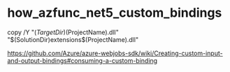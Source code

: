 # how_azfunc_net5_custom_bindings

copy /Y "$(TargetDir)$(ProjectName).dll" "$(SolutionDir)extensions\$(ProjectName).dll"


https://github.com/Azure/azure-webjobs-sdk/wiki/Creating-custom-input-and-output-bindings#consuming-a-custom-binding